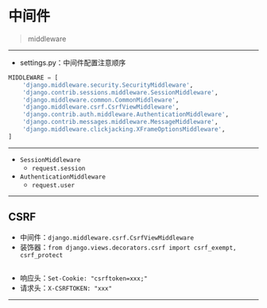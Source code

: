 # 中间件
> middleware


---

- settings.py：中间件配置注意顺序
```py
MIDDLEWARE = [
    'django.middleware.security.SecurityMiddleware',
    'django.contrib.sessions.middleware.SessionMiddleware',
    'django.middleware.common.CommonMiddleware',
    'django.middleware.csrf.CsrfViewMiddleware',
    'django.contrib.auth.middleware.AuthenticationMiddleware',
    'django.contrib.messages.middleware.MessageMiddleware',
    'django.middleware.clickjacking.XFrameOptionsMiddleware',
]
```

---
- `SessionMiddleware`
    - `request.session`
- `AuthenticationMiddleware`
    - `request.user`

---


## CSRF

- 中间件：`django.middleware.csrf.CsrfViewMiddleware`
- 装饰器：`from django.views.decorators.csrf import csrf_exempt, csrf_protect`
```py

```

- 响应头：`Set-Cookie: "csrftoken=xxx;"`
- 请求头：`X-CSRFTOKEN: "xxx"`




---